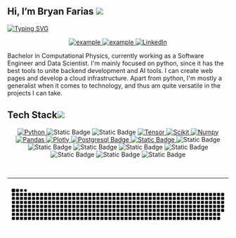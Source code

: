 
## Hi, I’m Bryan Farias <img src = "https://raw.githubusercontent.com/MartinHeinz/MartinHeinz/master/wave.gif" width = 30px> 

<a href="https://git.io/typing-svg"><img src="https://readme-typing-svg.demolab.com?font=Fira+Code&pause=1000&width=435&lines=Welcome+to+my+Github+Profile;I+am+a+software+engineer+specialized+in+Python;I+also+know+Data+Science+and+Machine+Learning" alt="Typing SVG" /></a>
<p align ="center">
  <a  href="" target="_blank">
    <img src="https://img.shields.io/badge/My_Website-000000?style=for-the-badge&logo=Microsoft-edge&logoColor=white" alt="example"/>
  </a>
  <a href="mailto:ifeanyinneji777@gmail.com?subject=Feedback%20From%20Github&body=Hello," target="_blank">
    <img src="https://img.shields.io/badge/Gmail-D14836?style=for-the-badge&logo=gmail&logoColor=white" alt="example"/>
  </a>
   <a href="https://www.linkedin.com/in/ifeanyi-nneji-719989235" target="_blank">
    <img alt="LinkedIn" src="https://img.shields.io/badge/LinkedIn-0077B5?style=for-the-badge&logo=linkedin&logoColor=white">
  </a>   
 
  
  
  </p>


<p >

Bachelor in Computational Physics, currently working as a Software Engineer and Data Scientist.
I'm mainly focused on python, since it has the best tools to unite backend development and AI tools. I can create web pages and develop a cloud infrastructure. Apart from python, I'm mostly a generalist when it comes to technology, and thus am quite versatile in the projects I can take. 
</p>



## Tech Stack<img src = "https://media2.giphy.com/media/QssGEmpkyEOhBCb7e1/giphy.gif?cid=ecf05e47a0n3gi1bfqntqmob8g9aid1oyj2wr3ds3mg700bl&rid=giphy.gif" width = 32px> 

<p align="center">
  <a href="https://www.python.org" target="_blank">
    <img alt="Python" src="https://img.shields.io/badge/Python-3776AB?style=for-the-badge&logo=python&logoColor=white">
  </a>
<img alt="Static Badge" src="https://img.shields.io/badge/django-red?style=for-the-badge&logo=django&color=%23092E20">
<img alt="Static Badge" src="https://img.shields.io/badge/django%20rest%20framework-white?style=for-the-badge&logo=django&logoColor=%23FFFFFF&color=%237F2C2C">
<a href="" target="_blank">
   <img alt="Tensor" src="https://img.shields.io/badge/TensorFlow-FF6F00?style=for-the-badge&logo=tensorflow&logoColor=white">
</a>
   <a href="https://scikit-learn.org/" target="_blank">
    <img alt="Scikit" src="https://img.shields.io/badge/scikit_learn-F7931E?style=for-the-badge&logo=scikit-learn&logoColor=white">
  </a>
   <a href="https://numpy.org/" target="_blank">
    <img alt="Numpy" src="https://img.shields.io/badge/Numpy-777BB4?style=for-the-badge&logo=numpy&logoColor=white">
  </a>
   <a href="https://pandas.pydata.org/" target="_blank">
    <img alt="Pandas" src="https://img.shields.io/badge/Pandas-2C2D72?style=for-the-badge&logo=pandas&logoColor=white">
  </a>
   <a href="https://plotly.com/" target="_blank">
    <img alt="Plotly" src="https://img.shields.io/badge/Plotly-239120?style=for-the-badge&logo=plotly&logoColor=white">
  </a>
<a href="https://www.postgresql.org/">
<img alt="Postgresql Badge" src="https://img.shields.io/badge/postgresql-white?style=for-the-badge&logo=postgresql&logoColor=%23FFFFFF&color=%234169E1">
</a>
<a href="">
<img alt="Static Badge" src="https://img.shields.io/badge/Google%20Cloud%20Platform-white?style=for-the-badge&logo=google%20cloud&logoColor=%23FFFFFF&color=%234285F4">
</a>
<img alt="Static Badge" src="https://img.shields.io/badge/Celery-white?style=for-the-badge&logo=celery&logoColor=%23FFFFFF&color=%2337814A">
<img alt="Static Badge" src="https://img.shields.io/badge/react-white?style=for-the-badge&logo=react&logoColor=%23FFFFFF&color=%2361DAFB">
<img alt="Static Badge" src="https://img.shields.io/badge/typescript-white?style=for-the-badge&logo=typescript&logoColor=%23FFFFFF&color=%233178C6">
<img alt="Static Badge" src="https://img.shields.io/badge/tailwindcss-white?style=for-the-badge&logo=tailwindcss&logoColor=%23FFFFFF&color=%2306B6D4">
<img alt="Static Badge" src="https://img.shields.io/badge/docker-white?style=for-the-badge&logo=docker&logoColor=%23FFFFFF&color=%232496ED">
<img alt="Static Badge" src="https://img.shields.io/badge/kubernetes-white?style=for-the-badge&logo=kubernetes&logoColor=%23FFFFFF&color=%23326CE5">
<img alt="Static Badge" src="https://img.shields.io/badge/redis-white?style=for-the-badge&logo=redis&logoColor=%23FFFFFF&color=%23FF4438">
<img alt="Static Badge" src="https://img.shields.io/badge/fastapi-white?style=for-the-badge&logo=fastapi&logoColor=%23FFFFFF&color=%23009688">
</p>


<br/>


----

<p align="center">
  <img  src="https://raw.githubusercontent.com/Elanza-48/Elanza-48/main/resources/img/github-contribution-grid-snake.svg"
    alt="example" />
</p>


